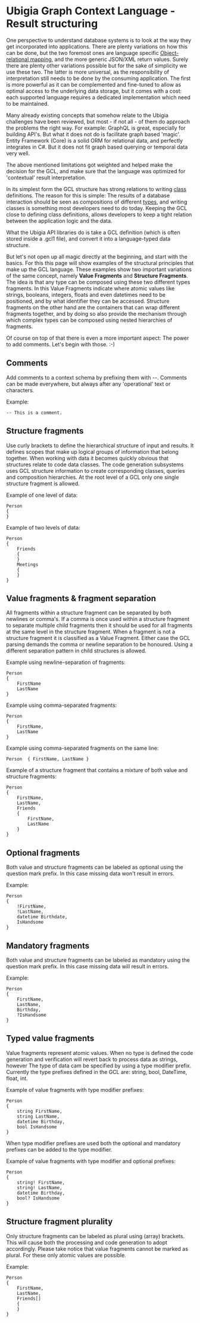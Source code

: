 # Ubigia Graph Context Language - Result structuring

One perspective to understand database systems is to look at the way they get incorporated into applications.
There are plenty variations on how this can be done, but the two foremost ones are language specific [Object-relational mapping](https://en.wikipedia.org/wiki/Object%E2%80%93relational_mapping),
and the more generic JSON/XML return values. Surely there are plenty other variations possible but for the sake of simplicity
we use these two. The latter is more universal, as the responsibility of interpretation still needs to be done by the consuming application.
The first is more powerful as it can be complemented and fine-tuned to allow as optimal access to the underlying data storage, but
it comes with a cost: each supported language requires a dedicated implementation which need to be maintained.

Many already existing concepts that somehow relate to the Ubigia challenges have been reviewed, but most - if not all - of them
do approach the problems the right way. For example: GraphQL is great, especially for building API's. But what it does not
do is facilitate graph based 'magic'. Entity Framework (Core) is a solid ORM for relational data, and perfectly integrates in C#.
But it does not fit graph based querying or temporal data very well.

The above mentioned limitations got weighted and helped make the decision for the GCL, and make sure that the language was optimized for 'contextual' result interpretation.

In its simplest form the GCL structure has strong relations to writing [class](https://en.wikipedia.org/wiki/Class_(computer_programming)) definitions.
The reason for this is simple: The results of a database interaction should be seen as compositions of different [types](https://en.wikipedia.org/wiki/Type_system),
and writing classes is something most developers need to do today. Keeping the GCL close to defining class definitions, allows
developers to keep a tight relation between the application logic and the data.

What the Ubigia API libraries do is take a GCL definition (which is often stored inside a .gcl1 file), and convert it into
a language-typed data structure.

But let's not open up all magic directly at the beginning, and start with the basics. For this this page will show examples
of the structural principles that make up the GCL language. These examples show two important variations of the same concept,
namely **Value Fragments** and **Structure Fragments**. The idea is that any type can be composed using these two different types fragments.
In this Value Fragments indicate where atomic values like strings, booleans, integers, floats and even datetimes need to be positioned, and
by what identifier they can be accessed. Structure fragments on the other hand are the containers that can wrap different fragments
together, and by doing so also provide the mechanism through which complex types can be composed using nested hierarchies of fragments.

Of course on top of that there is even a more important aspect: The power to add comments.
Let's begin with those. :-)

## Comments
Add comments to a context schema by prefixing them with --. Comments can be made everywhere, but always after any 'operational' text or characters.

Example:
```
-- This is a comment.
```

## Structure fragments
Use curly brackets to define the hierarchical structure of input and results.
It defines scopes that make up logical groups of information that belong together.
When working with data it becomes quickly obvious that structures relate to code data classes.
The code generation subsystems uses GCL structure information to create corresponding classes,
queries and composition hierarchies. At the root level of a GCL only one single structure fragment is allowed.

Example of one level of data:
```
Person
{
}
```

Example of two levels of data:
```
Person
{
    Friends
    {
    }
    Meetings
    {
    }
}
```

## Value fragments & fragment separation
All fragments within a structure fragment can be separated by both newlines or comma's.
If a comma is once used within a structure fragment to separate multiple child fragments then it should be used for
all fragments at the same level in the structure fragment.
When a fragment is not a structure fragment it is classified as a Value Fragment.
Either case the GCL parsing demands the comma or newline separation to be honoured.
Using a different separation pattern in child structures is allowed.

Example using newline-separation of fragments:
```
Person
{
    FirstName
    LastName
}
```

Example using comma-separated fragments:
```
Person
{
    FirstName,
    LastName
}
```
Example using comma-separated fragments on the same line:
```
Person  { FirstName, LastName }
```

Example of a structure fragment that contains a mixture of both value and structure fragments:
```
Person
{
    FirstName,
    LastName,
    Friends
    {
        FirstName,
        LastName
    }
}
```

## Optional fragments
Both value and structure fragments can be labeled as optional using the question mark prefix.
In this case missing data won't result in errors.

Example:
```
Person
{
    !FirstName,
    !LastName,
    datetime Birthdate,
    IsHandsome
}
```

## Mandatory fragments
Both value and structure fragments can be labeled as mandatory using the question mark prefix.
In this case missing data will result in errors.

Example:
```
Person
{
    FirstName,
    LastName,
    Birthday,
    ?IsHandsome
}
```

## Typed value fragments
Value fragments represent atomic values. When no type is defined the code generation and verification will
revert back to process data as strings, however The type of data cam be specified by using a type modifier prefix.
Currently the type prefixes defined in the GCL are: string, bool, DateTime, float, int.

Example of value fragments with type modifier prefixes:
```
Person
{
    string FirstName,
    string LastName,
    datetime Birthday,
    bool IsHandsome
}
```

When type modifier prefixes are used both the optional and mandatory prefixes can be added to the type modifier.

Example of value fragments with type modifier and optional prefixes:
```
Person
{
    string! FirstName,
    string! LastName,
    datetime Birthday,
    bool? IsHandsome
}
```

## Structure fragment plurality
Only structure fragments can be labeled as plural using (array) brackets.
This will cause both the processing and code generation to adopt accordingly.
Please take notice that value fragments cannot be marked as plural. For these only atomic values are possible.

Example:
```
Person
{
    FirstName,
    LastName,
    Friends[]
    {
    }
}
```
